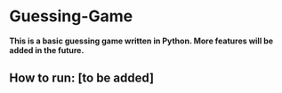 # Guessing-Game
**This is a basic guessing game written in Python. More features will be added in the future.**
## How to run: [to be added]
